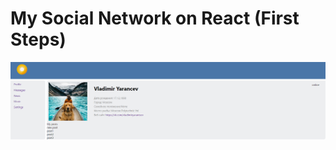 # My Social Network on React (First Steps)
![Presentation](https://github.com/iconini13ya/React/blob/master/PresentationImg/PresentationImg.PNG)
